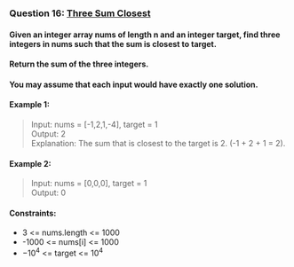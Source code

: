 ﻿### Question 16: [Three Sum Closest](https://leetcode-cn.com/problems/3sum-closest/)
#### Given an integer array nums of length n and an integer target, find three integers in nums such that the sum is closest to target.
#### Return the sum of the three integers.
#### You may assume that each input would have exactly one solution.

#### Example 1:
> Input: nums = [-1,2,1,-4], target = 1  
> Output: 2  
> Explanation: The sum that is closest to the target is 2. (-1 + 2 + 1 = 2).

#### Example 2:
> Input: nums = [0,0,0], target = 1  
> Output: 0

#### Constraints:
* 3 <= nums.length <= 1000  
* -1000 <= nums[i] <= 1000
* $-10^4$ <= target <= $10^4$
